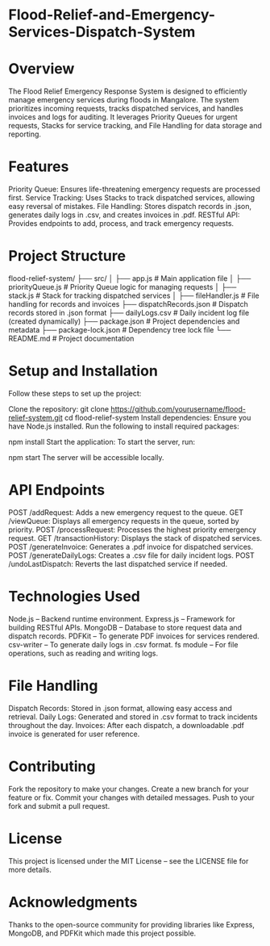 # Flood-Relief-and-Emergency-Services-Dispatch-System
# Overview
The Flood Relief Emergency Response System is designed to efficiently manage emergency services during floods in Mangalore. The system prioritizes incoming requests, tracks dispatched services, and handles invoices and logs for auditing. It leverages Priority Queues for urgent requests, Stacks for service tracking, and File Handling for data storage and reporting.

# Features
Priority Queue: Ensures life-threatening emergency requests are processed first.
Service Tracking: Uses Stacks to track dispatched services, allowing easy reversal of mistakes.
File Handling: Stores dispatch records in .json, generates daily logs in .csv, and creates invoices in .pdf.
RESTful API: Provides endpoints to add, process, and track emergency requests.

# Project Structure
flood-relief-system/
├── src/
│   ├── app.js                 # Main application file
│   ├── priorityQueue.js       # Priority Queue logic for managing requests
│   ├── stack.js               # Stack for tracking dispatched services
│   ├── fileHandler.js         # File handling for records and invoices
├── dispatchRecords.json       # Dispatch records stored in .json format
├── dailyLogs.csv              # Daily incident log file (created dynamically)
├── package.json               # Project dependencies and metadata
├── package-lock.json          # Dependency tree lock file
└── README.md                  # Project documentation

# Setup and Installation
Follow these steps to set up the project:

Clone the repository: git clone https://github.com/yourusername/flood-relief-system.git
cd flood-relief-system
Install dependencies: Ensure you have Node.js installed. Run the following to install required packages:

npm install
Start the application: To start the server, run:

npm start
The server will be accessible locally.

# API Endpoints
POST /addRequest: Adds a new emergency request to the queue.
GET /viewQueue: Displays all emergency requests in the queue, sorted by priority.
POST /processRequest: Processes the highest priority emergency request.
GET /transactionHistory: Displays the stack of dispatched services.
POST /generateInvoice: Generates a .pdf invoice for dispatched services.
POST /generateDailyLogs: Creates a .csv file for daily incident logs.
POST /undoLastDispatch: Reverts the last dispatched service if needed.

# Technologies Used
Node.js – Backend runtime environment.
Express.js – Framework for building RESTful APIs.
MongoDB – Database to store request data and dispatch records.
PDFKit – To generate PDF invoices for services rendered.
csv-writer – To generate daily logs in .csv format.
fs module – For file operations, such as reading and writing logs.

# File Handling
Dispatch Records: Stored in .json format, allowing easy access and retrieval.
Daily Logs: Generated and stored in .csv format to track incidents throughout the day.
Invoices: After each dispatch, a downloadable .pdf invoice is generated for user reference.

# Contributing
Fork the repository to make your changes.
Create a new branch for your feature or fix.
Commit your changes with detailed messages.
Push to your fork and submit a pull request.

# License
This project is licensed under the MIT License – see the LICENSE file for more details.

# Acknowledgments
Thanks to the open-source community for providing libraries like Express, MongoDB, and PDFKit which made this project possible.
